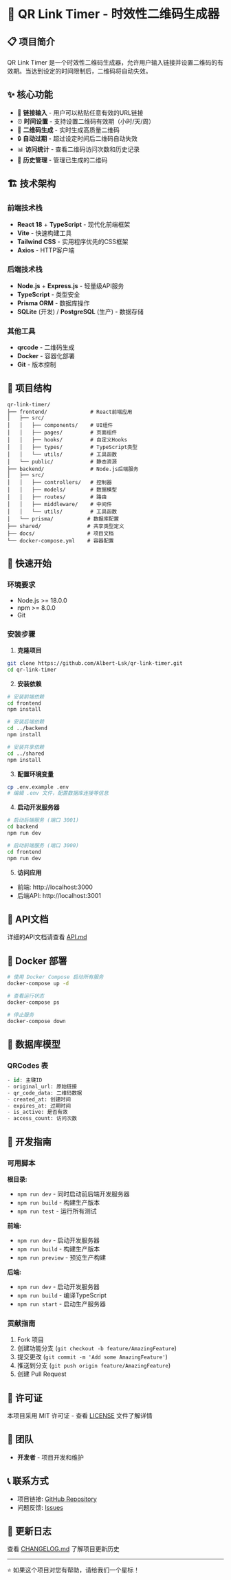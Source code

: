 # 🔗 QR Link Timer - 时效性二维码生成器

## 📋 项目简介

QR Link Timer 是一个时效性二维码生成器，允许用户输入链接并设置二维码的有效期。当达到设定的时间限制后，二维码将自动失效。

## ✨ 核心功能

- 🔗 **链接输入** - 用户可以粘贴任意有效的URL链接
- ⏰ **时间设置** - 支持设置二维码有效期（小时/天/周）
- 📱 **二维码生成** - 实时生成高质量二维码
- 🔒 **自动过期** - 超过设定时间后二维码自动失效
- 📊 **访问统计** - 查看二维码访问次数和历史记录
- 💾 **历史管理** - 管理已生成的二维码

## 🏗️ 技术架构

### 前端技术栈
- **React 18** + **TypeScript** - 现代化前端框架
- **Vite** - 快速构建工具
- **Tailwind CSS** - 实用程序优先的CSS框架
- **Axios** - HTTP客户端

### 后端技术栈
- **Node.js** + **Express.js** - 轻量级API服务
- **TypeScript** - 类型安全
- **Prisma ORM** - 数据库操作
- **SQLite** (开发) / **PostgreSQL** (生产) - 数据存储

### 其他工具
- **qrcode** - 二维码生成
- **Docker** - 容器化部署
- **Git** - 版本控制

## 📁 项目结构

```
qr-link-timer/
├── frontend/              # React前端应用
│   ├── src/
│   │   ├── components/    # UI组件
│   │   ├── pages/         # 页面组件
│   │   ├── hooks/         # 自定义Hooks
│   │   ├── types/         # TypeScript类型
│   │   └── utils/         # 工具函数
│   └── public/            # 静态资源
├── backend/               # Node.js后端服务
│   ├── src/
│   │   ├── controllers/   # 控制器
│   │   ├── models/        # 数据模型
│   │   ├── routes/        # 路由
│   │   ├── middleware/    # 中间件
│   │   └── utils/         # 工具函数
│   └── prisma/           # 数据库配置
├── shared/               # 共享类型定义
├── docs/                 # 项目文档
└── docker-compose.yml    # 容器配置
```

## 🚀 快速开始

### 环境要求
- Node.js >= 18.0.0
- npm >= 8.0.0
- Git

### 安装步骤

1. **克隆项目**
```bash
git clone https://github.com/Albert-Lsk/qr-link-timer.git
cd qr-link-timer
```

2. **安装依赖**
```bash
# 安装前端依赖
cd frontend
npm install

# 安装后端依赖
cd ../backend
npm install

# 安装共享依赖
cd ../shared
npm install
```

3. **配置环境变量**
```bash
cp .env.example .env
# 编辑 .env 文件，配置数据库连接等信息
```

4. **启动开发服务器**

```bash
# 启动后端服务 (端口 3001)
cd backend
npm run dev

# 启动前端服务 (端口 3000)
cd frontend
npm run dev
```

5. **访问应用**
- 前端: http://localhost:3000
- 后端API: http://localhost:3001

## 📖 API文档

详细的API文档请查看 [API.md](./docs/API.md)

## 🐳 Docker 部署

```bash
# 使用 Docker Compose 启动所有服务
docker-compose up -d

# 查看运行状态
docker-compose ps

# 停止服务
docker-compose down
```

## 📝 数据库模型

### QRCodes 表
```sql
- id: 主键ID
- original_url: 原始链接
- qr_code_data: 二维码数据
- created_at: 创建时间
- expires_at: 过期时间
- is_active: 是否有效
- access_count: 访问次数
```

## 🔧 开发指南

### 可用脚本

**根目录:**
- `npm run dev` - 同时启动前后端开发服务器
- `npm run build` - 构建生产版本
- `npm run test` - 运行所有测试

**前端:**
- `npm run dev` - 启动开发服务器
- `npm run build` - 构建生产版本
- `npm run preview` - 预览生产构建

**后端:**
- `npm run dev` - 启动开发服务器
- `npm run build` - 编译TypeScript
- `npm run start` - 启动生产服务器

### 贡献指南

1. Fork 项目
2. 创建功能分支 (`git checkout -b feature/AmazingFeature`)
3. 提交更改 (`git commit -m 'Add some AmazingFeature'`)
4. 推送到分支 (`git push origin feature/AmazingFeature`)
5. 创建 Pull Request

## 📄 许可证

本项目采用 MIT 许可证 - 查看 [LICENSE](LICENSE) 文件了解详情

## 👥 团队

- **开发者** - 项目开发和维护

## 📞 联系方式

- 项目链接: [GitHub Repository](https://github.com/Albert-Lsk/qr-link-timer)
- 问题反馈: [Issues](https://github.com/Albert-Lsk/qr-link-timer/issues)

## 🔄 更新日志

查看 [CHANGELOG.md](CHANGELOG.md) 了解项目更新历史

---

⭐ 如果这个项目对您有帮助，请给我们一个星标！